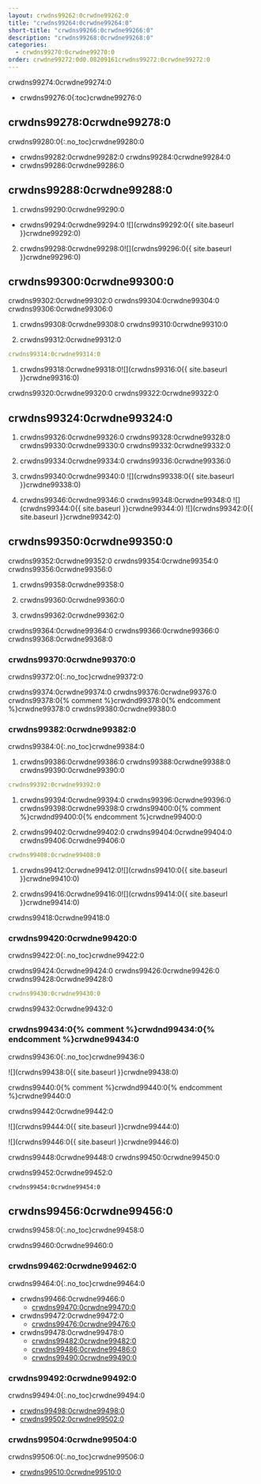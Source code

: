 ```yaml
---
layout: crwdns99262:0crwdne99262:0
title: "crwdns99264:0crwdne99264:0"
short-title: "crwdns99266:0crwdne99266:0"
description: "crwdns99268:0crwdne99268:0"
categories:
  - crwdns99270:0crwdne99270:0
order: crwdne99272:0d0.08209161crwdns99272:0crwdne99272:0
---
```

crwdns99274:0crwdne99274:0

* crwdns99276:0{:toc}crwdne99276:0

## crwdns99278:0crwdne99278:0

crwdns99280:0{:.no_toc}crwdne99280:0

* crwdns99282:0crwdne99282:0 crwdns99284:0crwdne99284:0
* crwdns99286:0crwdne99286:0

## crwdns99288:0crwdne99288:0

1. crwdns99290:0crwdne99290:0
  
  * crwdns99294:0crwdne99294:0 ![](crwdns99292:0{{ site.baseurl }}crwdne99292:0)

2. crwdns99298:0crwdne99298:0![](crwdns99296:0{{ site.baseurl }}crwdne99296:0)

## crwdns99300:0crwdne99300:0

crwdns99302:0crwdne99302:0 crwdns99304:0crwdne99304:0 crwdns99306:0crwdne99306:0

1. crwdns99308:0crwdne99308:0 crwdns99310:0crwdne99310:0

2. crwdns99312:0crwdne99312:0

```yml
crwdns99314:0crwdne99314:0
```

1. crwdns99318:0crwdne99318:0![](crwdns99316:0{{ site.baseurl }}crwdne99316:0)

crwdns99320:0crwdne99320:0 crwdns99322:0crwdne99322:0

## crwdns99324:0crwdne99324:0

1. crwdns99326:0crwdne99326:0 crwdns99328:0crwdne99328:0 crwdns99330:0crwdne99330:0 crwdns99332:0crwdne99332:0

2. crwdns99334:0crwdne99334:0 crwdns99336:0crwdne99336:0

3. crwdns99340:0crwdne99340:0 ![](crwdns99338:0{{ site.baseurl }}crwdne99338:0)

4. crwdns99346:0crwdne99346:0 crwdns99348:0crwdne99348:0 ![](crwdns99344:0{{ site.baseurl }}crwdne99344:0) ![](crwdns99342:0{{ site.baseurl }}crwdne99342:0)

## crwdns99350:0crwdne99350:0

crwdns99352:0crwdne99352:0 crwdns99354:0crwdne99354:0 crwdns99356:0crwdne99356:0

1. crwdns99358:0crwdne99358:0

2. crwdns99360:0crwdne99360:0

3. crwdns99362:0crwdne99362:0

crwdns99364:0crwdne99364:0 crwdns99366:0crwdne99366:0 crwdns99368:0crwdne99368:0

### crwdns99370:0crwdne99370:0

crwdns99372:0{:.no_toc}crwdne99372:0

crwdns99374:0crwdne99374:0 crwdns99376:0crwdne99376:0 crwdns99378:0{% comment %}crwdnd99378:0{% endcomment %}crwdne99378:0 crwdns99380:0crwdne99380:0

### crwdns99382:0crwdne99382:0

crwdns99384:0{:.no_toc}crwdne99384:0

1. crwdns99386:0crwdne99386:0 crwdns99388:0crwdne99388:0 crwdns99390:0crwdne99390:0

```yml
crwdns99392:0crwdne99392:0      
```

1. crwdns99394:0crwdne99394:0 crwdns99396:0crwdne99396:0 crwdns99398:0crwdne99398:0 crwdns99400:0{% comment %}crwdnd99400:0{% endcomment %}crwdne99400:0

2. crwdns99402:0crwdne99402:0 crwdns99404:0crwdne99404:0 crwdns99406:0crwdne99406:0

```yml
crwdns99408:0crwdne99408:0
```

1. crwdns99412:0crwdne99412:0![](crwdns99410:0{{ site.baseurl }}crwdne99410:0)

2. crwdns99416:0crwdne99416:0![](crwdns99414:0{{ site.baseurl }}crwdne99414:0)

crwdns99418:0crwdne99418:0

### crwdns99420:0crwdne99420:0

crwdns99422:0{:.no_toc}crwdne99422:0

crwdns99424:0crwdne99424:0 crwdns99426:0crwdne99426:0 crwdns99428:0crwdne99428:0

```yml
crwdns99430:0crwdne99430:0
```

crwdns99432:0crwdne99432:0

### crwdns99434:0{% comment %}crwdnd99434:0{% endcomment %}crwdne99434:0

crwdns99436:0{:.no_toc}crwdne99436:0

![](crwdns99438:0{{ site.baseurl }}crwdne99438:0)

crwdns99440:0{% comment %}crwdnd99440:0{% endcomment %}crwdne99440:0

crwdns99442:0crwdne99442:0

![](crwdns99444:0{{ site.baseurl }}crwdne99444:0)

![](crwdns99446:0{{ site.baseurl }}crwdne99446:0)

crwdns99448:0crwdne99448:0 crwdns99450:0crwdne99450:0

crwdns99452:0crwdne99452:0

    crwdns99454:0crwdne99454:0
    

## crwdns99456:0crwdne99456:0

crwdns99458:0{:.no_toc}crwdne99458:0

crwdns99460:0crwdne99460:0

### crwdns99462:0crwdne99462:0

crwdns99464:0{:.no_toc}crwdne99464:0

* crwdns99466:0crwdne99466:0 
  * [crwdns99470:0crwdne99470:0](crwdns99468:0crwdne99468:0)
* crwdns99472:0crwdne99472:0  
  * [crwdns99476:0crwdne99476:0](crwdns99474:0crwdne99474:0)
* crwdns99478:0crwdne99478:0 
  * [crwdns99482:0crwdne99482:0](crwdns99480:0crwdne99480:0)
  * [crwdns99486:0crwdne99486:0](crwdns99484:0crwdne99484:0)
  * [crwdns99490:0crwdne99490:0](crwdns99488:0crwdne99488:0)

### crwdns99492:0crwdne99492:0

crwdns99494:0{:.no_toc}crwdne99494:0

* [crwdns99498:0crwdne99498:0](crwdns99496:0crwdne99496:0)
* [crwdns99502:0crwdne99502:0](crwdns99500:0crwdne99500:0)

### crwdns99504:0crwdne99504:0

crwdns99506:0{:.no_toc}crwdne99506:0

* [crwdns99510:0crwdne99510:0](crwdns99508:0crwdne99508:0)